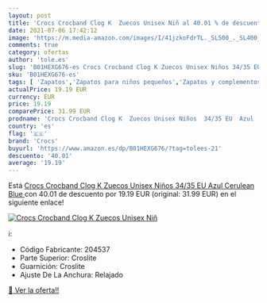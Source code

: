 ```yaml
---
layout: post
title: 'Crocs Crocband Clog K  Zuecos Unisex Niñ al 40.01 % de descuento'
date: 2021-07-06 17:42:12
image: 'https://m.media-amazon.com/images/I/41jzkoFdrTL._SL500_._SL400_.jpg'
comments: true
category: ofertas
author: 'tole.es'
slug: 'B01HEXG676-es Crocs Crocband Clog K Zuecos Unisex Niños 34/35 EU Azul...'
sku: 'B01HEXG676-es'
tags: [ 'Zapatos','Zapatos para niños pequeños','Zapatos y complementos','Zuecos y mules para niño','crocs','zuecos', ]
actualPrice: 19.19 EUR
currency: EUR
price: 19.19
comparePrice: 31.99 EUR
prodname: 'Crocs Crocband Clog K  Zuecos Unisex Niños  34/35 EU  Azul  Cerulean Blue '
country: 'es'
flag: '🇪🇸'
brand: 'Crocs'
buyurl: 'https://www.amazon.es/dp/B01HEXG676/?tag=tolees-21'
descuento: '40.01'
average: '19.19'
---
```


Está [Crocs Crocband Clog K  Zuecos Unisex Niños  34/35 EU  Azul  Cerulean Blue ](https://www.amazon.es/dp/B01HEXG676/?tag=tolees-21) con 40.01 de descuento por 19.19 EUR (original: 31.99 EUR) en el siguiente enlace!

[![Crocs Crocband Clog K  Zuecos Unisex Niñ](https://m.media-amazon.com/images/I/41jzkoFdrTL._SL500_._SL400_.jpg)](https://www.amazon.es/dp/B01HEXG676/?tag=tolees-21)

ℹ️:

- Código Fabricante: 204537
- Parte Superior: Croslite
- Guarnición: Croslite
- Ajuste De La Anchura: Relajado

[🛒 Ver la oferta!!](https://www.amazon.es/dp/B01HEXG676/?tag=tolees-21)
